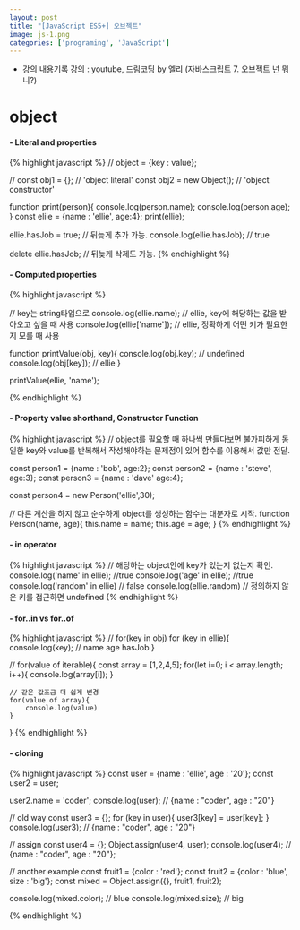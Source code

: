```yaml
---
layout: post
title: "[JavaScript ES5+] 오브젝트"
image: js-1.png
categories: ['programing', 'JavaScript']
---
```

* 강의 내용기록
강의 : youtube, 드림코딩 by 엘리 (자바스크립트 7. 오브젝트 넌 뭐니?)
 

# object
#### - Literal and properties
{% highlight javascript %} 
// object = {key : value};

// 
const obj1 = {};  // 'object literal'
const obj2 = new Object();  // 'object constructor'

function print(person){
    console.log(person.name);
    console.log(person.age);
}
const eliie = {name : 'ellie', age:4};
print(ellie);

ellie.hasJob = true; // 뒤늦게 추가 가능.
console.log(ellie.hasJob); // true

delete ellie.hasJob; // 뒤늦게 삭제도 가능.
{% endhighlight %}

#### - Computed properties
{% highlight javascript %} 

// key는 string타입으로
console.log(ellie.name); // ellie, key에 해당하는 값을 받아오고 싶을 때 사용
console.log(ellie['name']); // ellie, 정확하게 어떤 키가 필요한지 모를 때 사용

function printValue(obj, key){
    console.log(obj.key); // undefined
    console.log(obj[key]); // ellie 
}

printValue(ellie, 'name');

{% endhighlight %}

#### - Property value shorthand, Constructor Function
{% highlight javascript %} 
// object를 필요할 때 하나씩 만들다보면 불가피하게 동일한 key와 value를 반복해서 작성해야하는 문제점이 있어 함수를 이용해서 값만 전달.

const person1 = {name : 'bob', age:2};
const person2 = {name : 'steve', age:3};
const person3 = {name : 'dave' age:4};

const person4 = new Person('ellie',30);

// 다른 계산을 하지 않고 순수하게 object를 생성하는 함수는 대분자로 시작.
function Person(name, age){
   this.name = name;
   this.age = age;
}
{% endhighlight %}

#### - in operator
{% highlight javascript %} 
// 해당하는 object안에 key가 있는지 없는지 확인.
console.log('name' in ellie); //true
console.log('age' in ellie); //true
console.log('random' in ellie) // false
console.log(ellie.random) // 정의하지 않은 키를 접근하면 undefined
{% endhighlight %}

#### - for..in vs for..of
{% highlight javascript %} 
// for(key in obj)
for (key in ellie){
    console.log(key); // name age hasJob
}

// for(value of iterable){
    const array = [1,2,4,5];
    for(let i=0; i < array.length; i++){
        console.log(array[i]);
    }

    // 같은 값조금 더 쉽게 변경
    for(value of array){
        console.log(value)
    }
}
{% endhighlight %}

#### - cloning
{% highlight javascript %} 
const user = {name : 'ellie', age : '20'};
const user2 = user;

user2.name = 'coder';
console.log(user); // {name : "coder", age : "20"}

// old way
const user3 = {};
for (key in user){
    user3[key] = user[key];
}
console.log(user3); // {name : "coder", age : "20"}

// assign
const user4 = {};
Object.assign(user4, user);
console.log(user4); // {name : "coder", age : "20"};

// another example
const fruit1 = {color : 'red'};
const fruit2 = {color : 'blue', size : 'big'};
const mixed = Object.assign({}, fruit1, fruit2);

console.log(mixed.color); // blue
console.log(mixed.size); // big

{% endhighlight %}



